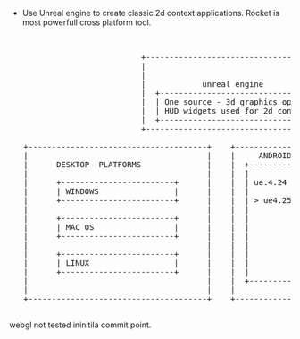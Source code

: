  
   - Use Unreal engine to create classic 2d context applications.
     Rocket is most powerfull cross platform tool.
     
<pre>


                            +---------------------------------------+
                            |                                       |
                            |                                       |
                            |            unreal engine              |
                            |  +---------------------------------+  |
                            |  | One source - 3d graphics optimal|  |
                            |  | HUD widgets used for 2d context |  |
                            |  +---------------------------------+  |
                            +---------------------------------------+

   +--------------------------------------+    +-----------------------------------------------------------+
   |                                      |    |     ANDROID                     iOS                       |
   |      DESKTOP  PLATFORMS              |    |  +------------------------+  +-------------------------+  |
   |                                      |    |  |                        |  |                         |  |
   |      +------------------------+      |    |  | ue.4.24 for old        |  | Ue version must be      |  |
   |      | WINDOWS                |      |    |  |                        |  | updated in moment       |  |
   |      +------------------------+      |    |  | > ue4.25 for new       |  | of opengles deplacment  |  |
   |                                      |    |  |                        |  | with metal.             |  |
   |      +------------------------+      |    |  |                        |  |                         |  |
   |      | MAC OS                 |      |    |  |                        |  |                         |  |
   |      +------------------------+      |    |  |                        |  |                         |  |
   |                                      |    |  |                        |  |                         |  |
   |      +------------------------+      |    |  |                        |  |                         |  |
   |      | LINUX                  |      |    |  |                        |  |                         |  |
   |      +------------------------+      |    |  |                        |  |                         |  |
   |                                      |    |  +------------------------+  +-------------------------+  |
   |                                      |    |                                                           |
   +--------------------------------------+    +-----------------------------------------------------------+
  </pre>
  
   webgl not tested ininitila commit point.
   
